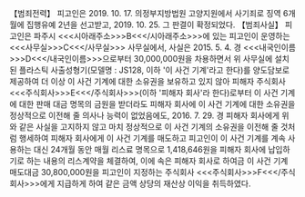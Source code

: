 【범죄전력】
피고인은 2019. 10. 17. 의정부지방법원 고양지원에서 사기죄로 징역 6개월에 집행유예 2년을 선고받고, 2019. 10. 25. 그 판결이 확정되었다.
【범죄사실】
피고인은 파주시 <<<시아래주소>>>B<<</시아래주소>>>에 있는 피고인이 운영하는 <<<사무실>>>C<<</사무실>>> 사무실에서, 사실은 2015. 5. 4. 경 <<<내국인이름>>>D<<</내국인이름>>>으로부터 30,000,000원을 차용하면서 위 사무실에 설치된 플라스틱 사출성형기(모델명 : JS128, 이하 '이 사건 기계'라고 한다)를 양도담보로 제공하여 더 이상 이 사건 기계에 대한 소유권을 보유하고 있지 않아 피해자 주식회사 <<<주식회사>>>E<<</주식회사>>>(이하 '피해자 회사'라 한다)로부터 이 사건 기계에 대한 판매 대금 명목의 금원을 받더라도 피해자 회사에 이 사건 기계에 대한 소유권을 정상적으로 이전해 줄 의사나 능력이 없었음에도, 2016. 7. 29. 경 피해자 회사에게 위와 같은 사실을 고지하지 않고 마치 정상적으로 이 사건 기계의 소유권을 이전해 줄 것처럼 행세하여 피해자 회사에게 이 사건 기계를 매도하고 피고인이 이 사건 기계를 계속 사용하는 대신 24개월 동안 매월 리스료 명목으로 1,418,646원을 피해자 회사에 납입하기로 하는 내용의 리스계약을 체결하여, 이에 속은 피해자 회사로 하여금 이 사건 기계 매도대금 30,800,000원을 피고인이 지정하는 주식회사 <<<주식회사>>>F<<</주식회사>>>에게 지급하게 하여 같은 금액 상당의 재산상 이익을 취득하였다.